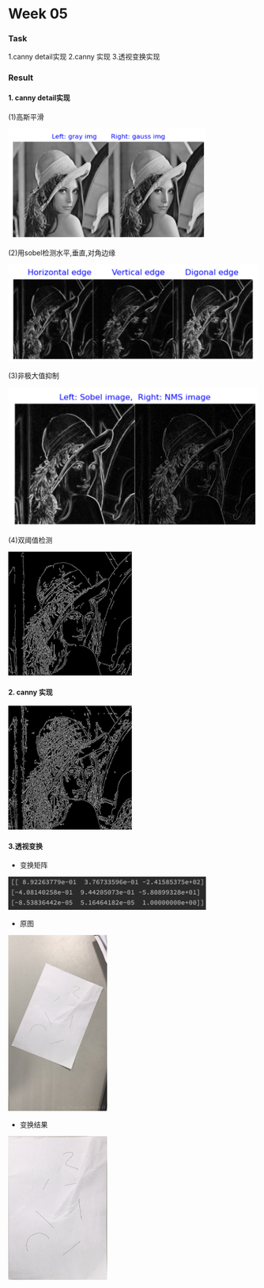 # Week 05

### Task
1.canny detail实现
2.canny 实现
3.透视变换实现

### Result
#### 1. canny detail实现

(1)高斯平滑

<img width=400 src='./rst/Gaussian img.png'><br>

(2)用sobel检测水平,垂直,对角边缘

<img width=600 src='./rst/Sobel img.png'><br>

(3)非极大值抑制

<img widht=200 src='./rst/NMS img.png'><br>

(4)双阈值检测

<img width=250 src='./rst/Canny img.png'><br>


#### 2. canny 实现

<img width=250 src='./rst/Canny img_auto.png'><br>

#### 3.透视变换

* 变换矩阵

<img width=400 src='./rst/PerspectiveTransformMatrix.png'><br>

* 原图

<img width=200 src='./PerspectiveTransform_src.jpg'><br>

* 变换结果

<img width=200 src='./rst/PerspectiveTransofrm_dst.png'>

